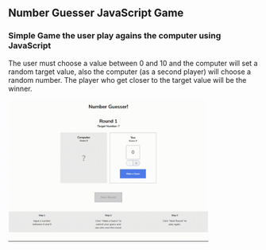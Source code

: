 ## Number Guesser JavaScript Game

### Simple Game the user play agains the computer using JavaScript

The user must choose a value between 0 and 10 and the computer will set a random target value, also the computer (as a second player) will choose a random number.
The player who get closer to the target value will be the winner.

<img src="/assets/number-guesser.gif" width="80%" align="center">